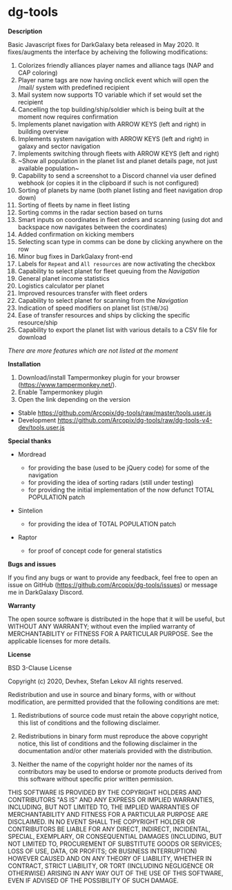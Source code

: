 # dg-tools

**Description**

Basic Javascript fixes for DarkGalaxy beta released in May 2020. It fixes/augments the interface by acheiving the following modifications:
1. Colorizes friendly alliances player names and alliance tags (NAP and CAP coloring)
1. Player name tags are now having onclick event which will open the /mail/ system with predefined recipient
1. Mail system now supports TO variable which if set would set the recipient
1. Cancelling the top building/ship/soldier which is being built at the moment now requires confirmation
1. Implements planet navigation with ARROW KEYS (left and right) in building overview
1. Implements system navigation with ARROW KEYS (left and right) in galaxy and sector navigation
1. Implements switching through fleets with ARROW KEYS (left and right)
1. ~Show all population in the planet list and planet details page, not just available population~
1. Capability to send a screenshot to a Discord channel via user defined webhook (or copies it in the clipboard if such is not configured)
1. Sorting of planets by name (both planet listing and fleet navigation drop down)
1. Sorting of fleets by name in fleet listing
1. Sorting comms in the radar section based on turns
1. Smart inputs on coordinates in fleet orders and scanning (using dot and backspace now navigates between the coordinates)
1. Added confirmation on kicking members
1. Selecting scan type in comms can be done by clicking anywhere on the row
1. Minor bug fixes in DarkGalaxy front-end
1. Labels for `Repeat` and `All resources` are now activating the checkbox
1. Capability to select planet for fleet queuing from the *Navigation*
1. General planet income statistics
1. Logistics calculator per planet
1. Improved resources transfer with fleet orders
1. Capability to select planet for scanning from the *Navigation*
1. Indication of speed modifiers on planet list (`ST`/`HB`/`JG`)
1. Ease of transfer resources and ships by clicking the specific resource/ship
1. Capability to export the planet list with various details to a CSV file for download

*There are more features which are not listed at the moment*

**Installation**

1. Download/install Tampermonkey plugin for your browser (https://www.tampermonkey.net/).
1. Enable Tampermonkey plugin
1. Open the link depending on the version
  * Stable https://github.com/Arcopix/dg-tools/raw/master/tools.user.js
  * Development https://github.com/Arcopix/dg-tools/raw/dg-tools-v4-dev/tools.user.js

**Special thanks**

* Mordread
  * for providing the base (used to be jQuery code) for some of the navigation
  * for providing the idea of sorting radars (still under testing)
  * for providing the initial implementation of the now defunct TOTAL POPULATION patch

* Sintelion
  * for providing the idea of TOTAL POPULATION patch

* Raptor
  * for proof of concept code for general statistics

**Bugs and issues**

If you find any bugs or want to provide any feedback, feel free to open an issue on GitHub (https://github.com/Arcopix/dg-tools/issues) or message me in DarkGalaxy Discord.

**Warranty**

The open source software is distributed in the hope that it will be useful, but WITHOUT ANY WARRANTY;
without even the implied warranty of MERCHANTABILITY or FITNESS FOR A PARTICULAR PURPOSE. See the
applicable licenses for more details.

**License**

BSD 3-Clause License

Copyright (c) 2020, Devhex, Stefan Lekov
All rights reserved.

Redistribution and use in source and binary forms, with or without
modification, are permitted provided that the following conditions are met:

1. Redistributions of source code must retain the above copyright notice, this
   list of conditions and the following disclaimer.

2. Redistributions in binary form must reproduce the above copyright notice,
   this list of conditions and the following disclaimer in the documentation
   and/or other materials provided with the distribution.

3. Neither the name of the copyright holder nor the names of its
   contributors may be used to endorse or promote products derived from
   this software without specific prior written permission.

THIS SOFTWARE IS PROVIDED BY THE COPYRIGHT HOLDERS AND CONTRIBUTORS "AS IS"
AND ANY EXPRESS OR IMPLIED WARRANTIES, INCLUDING, BUT NOT LIMITED TO, THE
IMPLIED WARRANTIES OF MERCHANTABILITY AND FITNESS FOR A PARTICULAR PURPOSE ARE
DISCLAIMED. IN NO EVENT SHALL THE COPYRIGHT HOLDER OR CONTRIBUTORS BE LIABLE
FOR ANY DIRECT, INDIRECT, INCIDENTAL, SPECIAL, EXEMPLARY, OR CONSEQUENTIAL
DAMAGES (INCLUDING, BUT NOT LIMITED TO, PROCUREMENT OF SUBSTITUTE GOODS OR
SERVICES; LOSS OF USE, DATA, OR PROFITS; OR BUSINESS INTERRUPTION) HOWEVER
CAUSED AND ON ANY THEORY OF LIABILITY, WHETHER IN CONTRACT, STRICT LIABILITY,
OR TORT (INCLUDING NEGLIGENCE OR OTHERWISE) ARISING IN ANY WAY OUT OF THE USE
OF THIS SOFTWARE, EVEN IF ADVISED OF THE POSSIBILITY OF SUCH DAMAGE.
